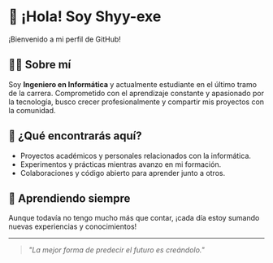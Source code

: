 # 👋 ¡Hola! Soy Shyy-exe

¡Bienvenido a mi perfil de GitHub!

## 👨‍💻 Sobre mí

Soy **Ingeniero en Informática** y actualmente estudiante en el último tramo de la carrera. Comprometido con el aprendizaje constante y apasionado por la tecnología, busco crecer profesionalmente y compartir mis proyectos con la comunidad.

## 🚀 ¿Qué encontrarás aquí?

- Proyectos académicos y personales relacionados con la informática.
- Experimentos y prácticas mientras avanzo en mi formación.
- Colaboraciones y código abierto para aprender junto a otros.

## 🌱 Aprendiendo siempre

Aunque todavía no tengo mucho más que contar, ¡cada día estoy sumando nuevas experiencias y conocimientos!

---

> _"La mejor forma de predecir el futuro es creándolo."_
